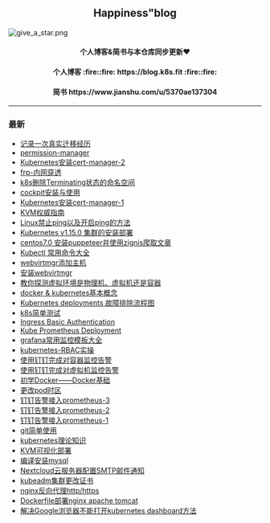 <h2 align="center">Happiness"blog</h2>

![give_a_star.png](https://i.loli.net/2020/02/13/HrtNCLnq9lwvOuz.png)

<h4 align="center">个人博客&简书与本仓库同步更新❤️</h4>
<h4 align="center">个人博客 :fire::fire: https://blog.k8s.fit :fire::fire: </h4>
<h4 align="center">简书 https://www.jianshu.com/u/5370ae137304</h4>

***
### 最新

* [记录一次真实迁移经历]()
* [permission-manager](https://github.com/happinesslijian/Happiness-blog/blob/master/%E5%8D%9A%E5%AE%A2%E6%96%87%E7%AB%A0/permission-manager.md)
* [Kubernetes安装cert-manager-2](https://github.com/happinesslijian/Happiness-blog/blob/master/%E5%8D%9A%E5%AE%A2%E6%96%87%E7%AB%A0/Kubernetes%E5%AE%89%E8%A3%85cert-manager-2.md)
* [frp-内网穿透](https://github.com/happinesslijian/Happiness-blog/blob/master/%E5%8D%9A%E5%AE%A2%E6%96%87%E7%AB%A0/frp-%E5%86%85%E7%BD%91%E7%A9%BF%E9%80%8F.md)
* [k8s删除Terminating状态的命名空间](https://github.com/happinesslijian/Happiness-blog/blob/master/%E5%8D%9A%E5%AE%A2%E6%96%87%E7%AB%A0/k8s%E5%88%A0%E9%99%A4Terminating%E7%8A%B6%E6%80%81%E7%9A%84%E5%91%BD%E5%90%8D%E7%A9%BA%E9%97%B4.md)
* [cockpit安装与使用](https://github.com/happinesslijian/Happiness-blog/blob/master/%E5%8D%9A%E5%AE%A2%E6%96%87%E7%AB%A0/cockpit%E5%AE%89%E8%A3%85%E4%B8%8E%E4%BD%BF%E7%94%A8.md)
* [Kubernetes安装cert-manager-1](https://github.com/happinesslijian/Happiness-blog/blob/master/%E5%8D%9A%E5%AE%A2%E6%96%87%E7%AB%A0/Kubernetes%E5%AE%89%E8%A3%85cert-manager-1.md)
* [KVM权威指南](https://github.com/happinesslijian/Happiness-blog/blob/master/%E5%8D%9A%E5%AE%A2%E6%96%87%E7%AB%A0/KVM%E6%9D%83%E5%A8%81%E6%8C%87%E5%8D%97.md)
* [Linux禁止ping以及开启ping的方法](https://github.com/happinesslijian/Happiness-blog/blob/master/%E5%8D%9A%E5%AE%A2%E6%96%87%E7%AB%A0/Linux%E7%A6%81%E6%AD%A2ping%E4%BB%A5%E5%8F%8A%E5%BC%80%E5%90%AFping%E7%9A%84%E6%96%B9%E6%B3%95.md)
* [Kubernetes v1.15.0 集群的安装部署](https://github.com/happinesslijian/Happiness-blog/blob/master/%E5%8D%9A%E5%AE%A2%E6%96%87%E7%AB%A0/Kubernetes%20v1.15.0%20%E9%9B%86%E7%BE%A4%E7%9A%84%E5%AE%89%E8%A3%85%E9%83%A8%E7%BD%B2.md)
* [centos7.0 安装puppeteer并使用zignis爬取文章]()
* [Kubectl 常用命令大全 ]()
* [webvirtmgr添加主机]()
* [安装webvirtmgr]()
* [教你探测虚拟环境是物理机、虚拟机还是容器]()
* [docker & kubernetes基本概念]()
* [Kubernetes deployments 故障排除流程图]()
* [k8s简单测试]()
* [Ingress Basic Authentication]()
* [Kube Prometheus Deployment]()
* [grafana常用监控模板大全]()
* [kubernetes-RBAC实操]()
* [使用钉钉完成对容器监控告警]()
* [使用钉钉完成对虚拟机监控告警]()
* [初学Docker——Docker基础]()
* [更改pod时区]()
* [钉钉告警接入prometheus-3]()
* [钉钉告警接入prometheus-2]()
* [钉钉告警接入prometheus-1]()
* [git简单使用]()
* [kubernetes理论知识]()
* [KVM可视化部署]()
* [编译安装mysql]()
* [Nextcloud云服务器配置SMTP邮件通知]()
* [kubeadm集群更改证书]()
* [nginx反向代理http/https](https://github.com/happinesslijian/Happiness-blog/blob/master/%E5%8D%9A%E5%AE%A2%E6%96%87%E7%AB%A0/nginx%E5%8F%8D%E5%90%91%E4%BB%A3%E7%90%86httphttps.md)
* [Dockerfile部署nginx apache tomcat](https://github.com/happinesslijian/Happiness-blog/blob/master/%E5%8D%9A%E5%AE%A2%E6%96%87%E7%AB%A0/Dockerfile%E9%83%A8%E7%BD%B2nginx%20apache%20tomcat.md)
* [解决Google浏览器不能打开kubernetes dashboard方法](https://github.com/happinesslijian/my-blog/blob/master/%E5%8D%9A%E5%AE%A2%E6%96%87%E7%AB%A0/%E8%A7%A3%E5%86%B3Google%E6%B5%8F%E8%A7%88%E5%99%A8%E4%B8%8D%E8%83%BD%E6%89%93%E5%BC%80kubernetes%20dashboard%E6%96%B9%E6%B3%95.md)
